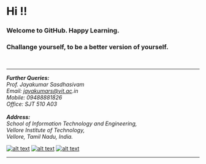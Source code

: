 # Hi !!
### Welcome to GitHub. Happy Learning.
### Challange yourself, to be a better version of yourself.


<br>
<hr>

_**Further Queries:**_ <br>
_Prof. Jayakumar Sasdhasivam_ <br>
_Email: jayakumars@vit.ac.in_ <br>
_Mobile: 09488881826_ <br>
_Office: SJT 510 A03_ <br><br>
_**Address:**_ <br>
_School of Information Technology and Engineering,_ <br>
_Vellore Institute of Technology,_ <br>
_Vellore, Tamil Nadu, India._


[![alt text][3.1]][3]
[![alt text][1.1]][1]
[![alt text][2.1]][2]



[1.1]: http://i.imgur.com/tXSoThF.png (Jayakumar - Twitter)
[2.1]: http://i.imgur.com/P3YfQoD.png (Jayakumar - Facebook)
[3.1]: http://i.imgur.com/0o48UoR.png (Jayakumar - GitHub)

[1]: http://www.twitter.com/iamjayakumars
[2]: http://www.facebook.com/iamjayakumars
[3]: http://www.github.com/iamjayakumars
<hr>
